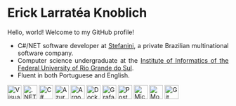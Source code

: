 # Erick Larratéa Knoblich

<div align = "justify">
  <p>
    Hello, world! Welcome to my GitHub profile!
  </p>
  <ul>
    <li>
      C#/NET software developer at <a href = "https://stefanini.com/en">Stefanini</a>, a private Brazilian multinational software company.
    </li>
    <li>
      Computer science undergraduate at the <a href = "https://www.inf.ufrgs.br/site/en/" target = "_blank">Institute of Informatics of the Federal University of Rio Grande do Sul</a>.
    </li>
    <li>
      Fluent in both Portuguese and English.
    </li>
  </ul>
  <div>
    <img title = "Visual Studio" height = "32" width = "32" src = "https://github.com/elknoblich/elknoblich/assets/133152739/4c379157-e349-4bcf-834d-b9fd79f9476e"/>
    <img title = ".NET Framework" height = "32" width = "32" src = "https://github.com/elknoblich/elknoblich/assets/133152739/00da1928-36cf-42c0-a713-da22e26d47fc"/>
    <img title = "C#" height = "32" width = "32" src = "https://github.com/elknoblich/elknoblich/assets/133152739/7cf7fb39-632d-46bb-90e5-fb1a847817d9"/>
    <img title = "Azure" height = "32" width = "32" src= "https://github.com/elknoblich/elknoblich/assets/133152739/efbd2cf0-2726-44fd-8c4c-3b879b6f1c64"/>
    <img title = "Argo" height = "32" width = "32" src=https://github.com/elknoblich/elknoblich/assets/133152739/e8443774-48c3-4ef5-bec5-0c18cc37266c/>
    <img title = "Docker" height = "32" width = "32" src = "https://github.com/elknoblich/elknoblich/assets/133152739/c793dc02-3dc2-4e41-8d24-a64e794311e6"/>
    <img title = "Grafana" height = "32" width = "32" src = "https://github.com/elknoblich/elknoblich/assets/133152739/156a7af2-8504-4130-954a-915bdbe82215"/>
    <img title = "Postman" height = "32" width = "32" src = "https://github.com/elknoblich/elknoblich/assets/133152739/afbfc03d-3352-4247-a676-785f97b5ea66"/>
    <img title = "Microsoft SQL Server" height = "32" width = "32" src = "https://github.com/elknoblich/elknoblich/assets/133152739/fecea191-8f13-4a8d-9684-8f7a84a7d18e"/>
    <img title = "MongoDB" height = "32" width = "31" src = "https://github.com/elknoblich/elknoblich/assets/133152739/34b05690-9d4c-4380-8024-4574b12dd656"/>
    <img title = "Git" height = "32" width = "32" src = "https://github.com/elknoblich/elknoblich/assets/133152739/e3664a5a-370d-4a1a-a1cd-52c46e44ed3d"/>
  </div>
</div> 
